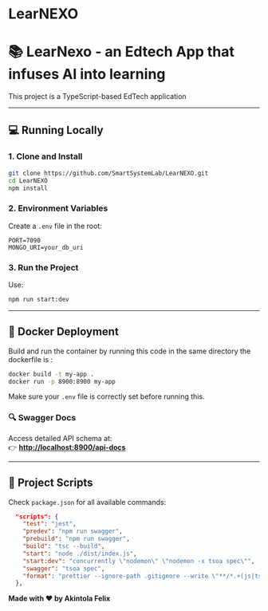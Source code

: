 # LearNEXO
# 📚 LearNexo - an Edtech App that infuses AI into learning

This project is a TypeScript-based EdTech application

---

## 💻 Running Locally

### 1. Clone and Install
```bash
git clone https://github.com/SmartSystemLab/LearNEXO.git
cd LearNEXO
npm install
```

### 2. Environment Variables

Create a `.env` file in the root:

```env
PORT=7090
MONGO_URI=your_db_uri
```

### 3. Run the Project

Use:
```bash
npm run start:dev
```

---

## 🐳 Docker Deployment

Build and run the container by running this code in the same directory the dockerfile is :
```bash
docker build -t my-app .
docker run -p 8900:8900 my-app
```

Make sure your `.env` file is correctly set before running this.

### 🔍 Swagger Docs

Access detailed API schema at:  
👉 **[http://localhost:8900/api-docs](http://localhost:8900/api-docs)**

---

## 📁 Project Scripts

Check `package.json` for all available commands:
```json
  "scripts": {
    "test": "jest",
    "predev": "npm run swagger",
    "prebuild": "npm run swagger",
    "build": "tsc --build",
    "start": "node ./dist/index.js",
    "start:dev": "concurrently \"nodemon\" \"nodemon -x tsoa spec\"",
    "swagger": "tsoa spec",
    "format": "prettier --ignore-path .gitignore --write \"**/*.+(js|ts|json)\""
  },
```

**Made with ❤️ by Akintola Felix**  
